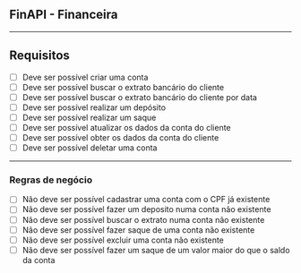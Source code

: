 ## FinAPI - Financeira

---

## Requisitos

- [ ] Deve ser possível criar uma conta
- [ ] Deve ser possível buscar o extrato bancário do cliente
- [ ] Deve ser possível buscar o extrato bancário do cliente por data
- [ ] Deve ser possível realizar um depósito
- [ ] Deve ser possível realizar um saque
- [ ] Deve ser possível atualizar os dados da conta do cliente
- [ ] Deve ser possível obter os dados da conta do cliente
- [ ] Deve ser possível deletar uma conta

---

### Regras de negócio

- [ ] Não deve ser possível cadastrar uma conta com o CPF já existente
- [ ] Não deve ser possível fazer um deposito numa conta não existente
- [ ] Não deve ser possível buscar o extrato numa conta não existente
- [ ] Não deve ser possível fazer saque de uma conta não existente
- [ ] Não deve ser possível excluir uma conta não existente
- [ ] Não deve ser possível fazer um saque de um valor maior do que o saldo da conta
